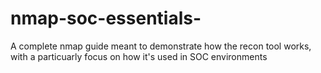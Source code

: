 # nmap-soc-essentials-
A complete nmap guide meant to demonstrate how the recon tool works, with a particuarly focus on how it's used in SOC environments
